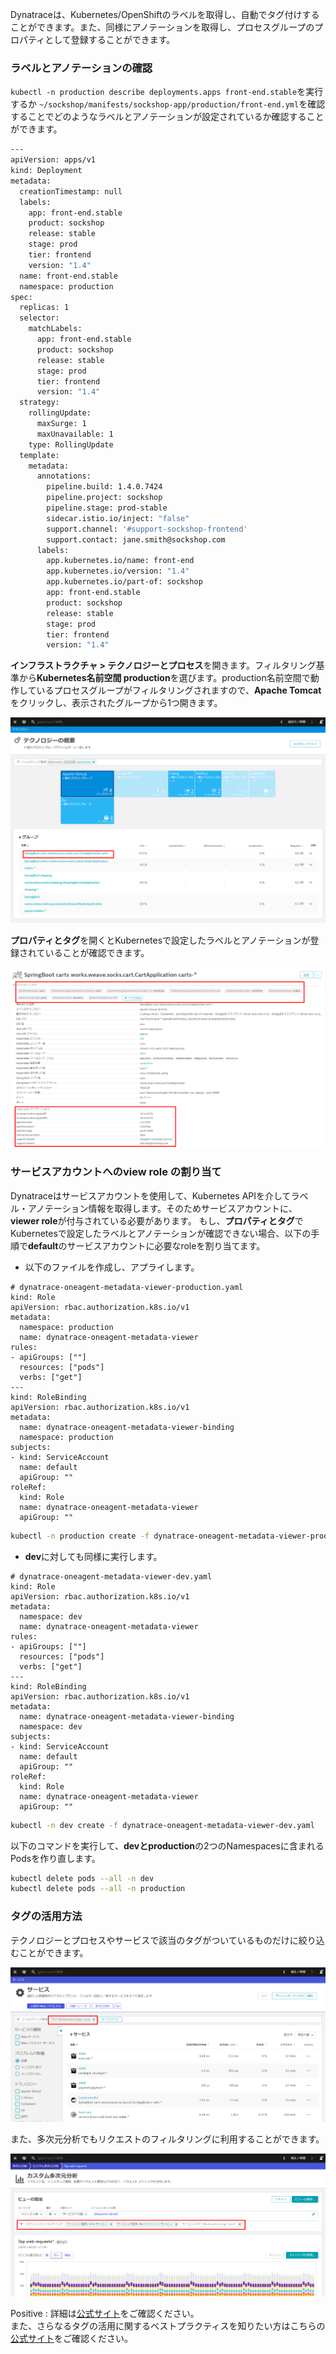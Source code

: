 <!-- Step to setup labels and annotations -->

Dynatraceは、Kubernetes/OpenShiftのラベルを取得し、自動でタグ付けすることができます。また、同様にアノテーションを取得し、プロセスグループのプロパティとして登録することができます。

### ラベルとアノテーションの確認

`kubectl -n production describe deployments.apps front-end.stable`を実行するか
`~/sockshop/manifests/sockshop-app/production/front-end.yml`を確認することでどのようなラベルとアノテーションが設定されているか確認することができます。

```bash
---
apiVersion: apps/v1
kind: Deployment
metadata:
  creationTimestamp: null
  labels:
    app: front-end.stable
    product: sockshop
    release: stable
    stage: prod
    tier: frontend
    version: "1.4"
  name: front-end.stable
  namespace: production
spec:
  replicas: 1
  selector:
    matchLabels:
      app: front-end.stable
      product: sockshop
      release: stable
      stage: prod
      tier: frontend
      version: "1.4"
  strategy:
    rollingUpdate:
      maxSurge: 1
      maxUnavailable: 1
    type: RollingUpdate
  template:
    metadata:
      annotations:
        pipeline.build: 1.4.0.7424
        pipeline.project: sockshop
        pipeline.stage: prod-stable
        sidecar.istio.io/inject: "false"
        support.channel: '#support-sockshop-frontend'
        support.contact: jane.smith@sockshop.com
      labels:
        app.kubernetes.io/name: front-end
        app.kubernetes.io/version: "1.4"
        app.kubernetes.io/part-of: sockshop
        app: front-end.stable
        product: sockshop
        release: stable
        stage: prod
        tier: frontend
        version: "1.4"
```

**インフラストラクチャ > テクノロジーとプロセス**を開きます。フィルタリング基準から**Kubernetes名前空間 production**を選びます。production名前空間で動作しているプロセスグループがフィルタリングされますので、**Apache Tomcat**をクリックし、表示されたグループから1つ開きます。

![tecnology-and-process](../assets/k8s/technology-and-process.png)

**プロパティとタグ**を開くとKubernetesで設定したラベルとアノテーションが登録されていることが確認できます。

![labesl-and-annotation](../assets/k8s/process-labels-annotation.png)

### サービスアカウントへのview role の割り当て

Dynatraceはサービスアカウントを使用して、Kubernetes APIを介してラベル・アノテーション情報を取得します。そのためサービスアカウントに、**viewer role**が付与されている必要があります。
もし、**プロパティとタグ**でKubernetesで設定したラベルとアノテーションが確認できない場合、以下の手順で**default**のサービスアカウントに必要なroleを割り当てます。

* 以下のファイルを作成し、アプライします。

```
# dynatrace-oneagent-metadata-viewer-production.yaml
kind: Role
apiVersion: rbac.authorization.k8s.io/v1
metadata:
  namespace: production
  name: dynatrace-oneagent-metadata-viewer
rules:
- apiGroups: [""]
  resources: ["pods"]
  verbs: ["get"]
---
kind: RoleBinding
apiVersion: rbac.authorization.k8s.io/v1
metadata:
  name: dynatrace-oneagent-metadata-viewer-binding
  namespace: production
subjects:
- kind: ServiceAccount
  name: default
  apiGroup: ""
roleRef:
  kind: Role
  name: dynatrace-oneagent-metadata-viewer
  apiGroup: ""
```

```bash
kubectl -n production create -f dynatrace-oneagent-metadata-viewer-production.yaml
```

* **dev**に対しても同様に実行します。

```
# dynatrace-oneagent-metadata-viewer-dev.yaml
kind: Role
apiVersion: rbac.authorization.k8s.io/v1
metadata:
  namespace: dev
  name: dynatrace-oneagent-metadata-viewer
rules:
- apiGroups: [""]
  resources: ["pods"]
  verbs: ["get"]
---
kind: RoleBinding
apiVersion: rbac.authorization.k8s.io/v1
metadata:
  name: dynatrace-oneagent-metadata-viewer-binding
  namespace: dev
subjects:
- kind: ServiceAccount
  name: default
  apiGroup: ""
roleRef:
  kind: Role
  name: dynatrace-oneagent-metadata-viewer
  apiGroup: ""
```

```bash
kubectl -n dev create -f dynatrace-oneagent-metadata-viewer-dev.yaml
```

以下のコマンドを実行して、**devとproduction**の2つのNamespacesに含まれるPodsを作り直します。

```bash
kubectl delete pods --all -n dev
kubectl delete pods --all -n production
```

### タグの活用方法

テクノロジーとプロセスやサービスで該当のタグがついているものだけに絞り込むことができます。

![service](../assets/k8s/label-service.png)

また、多次元分析でもリクエストのフィルタリングに利用することができます。

![multidimantional-analysis](../assets/k8s/label-multidimantional-analysis.png)

Positive
: 詳細は[公式サイト](https://www.dynatrace.com/support/help/shortlink/kubernetes-tagging)をご確認ください。<br>
また、さらなるタグの活用に関するベストプラクティスを知りたい方はこちらの[公式サイト](https://www.dynatrace.com/support/help/shortlink/tagging-best-practices)をご確認ください。
